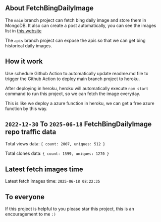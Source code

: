 ## About FetchBingDailyImage

The `main` branch project can fetch bing daily image and store them in MongoDB.
It also can create a post automatically, you can see the images list in [this website](https://oursalbum.netlify.app)

The `apis` branch project can expose the apis so that we can get bing historical daily images.

## How it work

Use schedule Github Action to automatically update readme.md file to trigger the Github Action to deploy main branch project to heroku.

After deploying in heroku, heroku will automatically execute `npm start` command to run this project, so we can fetch the image everyday.

This is like we deploy a azure function in heroku, we can get a free azure function by this way.

## `2022-12-30` To `2025-06-18` FetchBingDailyImage repo traffic data

Total views data: `{ count: 2007, uniques: 512 }`

Total clones data: `{ count: 1599, uniques: 1270 }`

## Latest fetch images time

Latest fetch images time: `2025-06-18 08:22:35`

## To everyone

If this project is helpful to you please star this project, this is an encouragement to me `:)`



